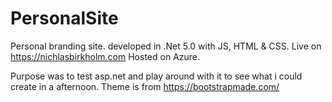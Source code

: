 # PersonalSite
Personal branding site. developed in .Net 5.0 with JS, HTML & CSS.
Live on https://nichlasbirkholm.com
Hosted on Azure.

Purpose was to test asp.net and play around with it to see what i could create in a afternoon. 
Theme is from https://bootstrapmade.com/
